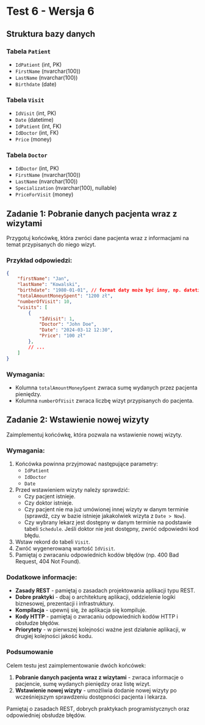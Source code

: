 # Test 6 - Wersja 6

## Struktura bazy danych

### Tabela `Patient`
- `IdPatient` (int, PK)
- `FirstName` (nvarchar(100))
- `LastName` (nvarchar(100))
- `Birthdate` (date)

### Tabela `Visit`
- `IdVisit` (int, PK)
- `Date` (datetime)
- `IdPatient` (int, FK)
- `IdDoctor` (int, FK)
- `Price` (money)

### Tabela `Doctor`
- `IdDoctor` (int, PK)
- `FirstName` (nvarchar(100))
- `LastName` (nvarchar(100))
- `Specialization` (nvarchar(100), nullable)
- `PriceForVisit` (money)

## Zadanie 1: Pobranie danych pacjenta wraz z wizytami

Przygotuj końcówkę, która zwróci dane pacjenta wraz z informacjami na temat przypisanych do niego wizyt.

### Przykład odpowiedzi:

```json
{
    "firstName": "Jan",
    "lastName": "Kowalski",
    "birthdate": "1980-01-01", // format daty może być inny, np. datetime
    "totalAmountMoneySpent": "1200 zł",
    "numberOfVisit": 10,
    "visits": [
        {
            "IdVisit": 1,
            "Doctor": "John Doe",
            "Date": "2024-03-12 12:30",
            "Price": "100 zł"
        },
        // ...
    ]
}
```

### Wymagania:

- Kolumna `totalAmountMoneySpent` zwraca sumę wydanych przez pacjenta pieniędzy.
- Kolumna `numberOfVisit` zwraca liczbę wizyt przypisanych do pacjenta.

## Zadanie 2: Wstawienie nowej wizyty

Zaimplementuj końcówkę, która pozwala na wstawienie nowej wizyty.

### Wymagania:

1. Końcówka powinna przyjmować następujące parametry:
   - `IdPatient`
   - `IdDoctor`
   - `Date`
2. Przed wstawieniem wizyty należy sprawdzić:
   - Czy pacjent istnieje.
   - Czy doktor istnieje.
   - Czy pacjent nie ma już umówionej innej wizyty w danym terminie (sprawdź, czy w bazie istnieje jakakolwiek wizyta z `Date > Now`).
   - Czy wybrany lekarz jest dostępny w danym terminie na podstawie tabeli `Schedule`. Jeśli doktor nie jest dostępny, zwróć odpowiedni kod błędu.
3. Wstaw rekord do tabeli `Visit`.
4. Zwróć wygenerowaną wartość `IdVisit`.
5. Pamiętaj o zwracaniu odpowiednich kodów błędów (np. 400 Bad Request, 404 Not Found).

### Dodatkowe informacje:

- **Zasady REST** - pamiętaj o zasadach projektowania aplikacji typu REST.
- **Dobre praktyki** - dbaj o architekturę aplikacji, oddzielenie logiki biznesowej, prezentacji i infrastruktury.
- **Kompilacja** - upewnij się, że aplikacja się kompiluje.
- **Kody HTTP** - pamiętaj o zwracaniu odpowiednich kodów HTTP i obsłudze błędów.
- **Priorytety** - w pierwszej kolejności ważne jest działanie aplikacji, w drugiej kolejności jakość kodu.

### Podsumowanie

Celem testu jest zaimplementowanie dwóch końcówek:

1. **Pobranie danych pacjenta wraz z wizytami** - zwraca informacje o pacjencie, sumę wydanych pieniędzy oraz listę wizyt.
2. **Wstawienie nowej wizyty** - umożliwia dodanie nowej wizyty po wcześniejszym sprawdzeniu dostępności pacjenta i lekarza.

Pamiętaj o zasadach REST, dobrych praktykach programistycznych oraz odpowiedniej obsłudze błędów.
